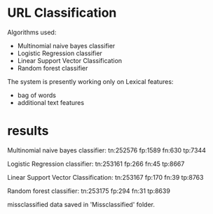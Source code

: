 # URL Classification

Algorithms used:

*	Multinomial naive bayes classifier
*	Logistic Regression classifier
*	Linear Support Vector Classification
*	Random forest classifier

The system is presently working only on Lexical features:

*	bag of words
*	additional text features


# results

Multinomial naive bayes classifier:
tn:252576 fp:1589
fn:630 tp:7344

Logistic Regression classifier:
tn:253161 fp:266
fn:45 tp:8667

Linear Support Vector Classification:
tn:253167 fp:170
fn:39 tp:8763

Random forest classifier:
tn:253175 fp:294
fn:31 tp:8639

missclassified data saved in 'Missclassified' folder.